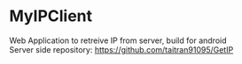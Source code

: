 # MyIPClient
Web Application to retreive IP from server, build for android<br />
Server side repository: https://github.com/taitran91095/GetIP
